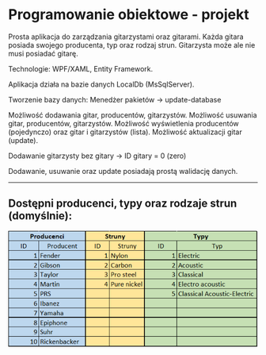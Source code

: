 # Programowanie obiektowe - projekt

Prosta aplikacja do zarządzania gitarzystami oraz gitarami. Każda gitara posiada swojego producenta, typ oraz rodzaj strun. Gitarzysta może ale nie musi posiadać gitarę.

Technologie: WPF/XAML, Entity Framework.

Aplikacja działa na bazie danych LocalDb (MsSqlServer).

Tworzenie bazy danych: Menedżer pakietów -> update-database

Możliwość dodawania gitar, producentów, gitarzystów.
Możliwość usuwania gitar, producentów, gitarzystów.
Możliwość wyświetlenia producentów (pojedynczo) oraz gitar i gitarzystów (lista).
Możliwość aktualizacji gitar (update).

Dodawanie gitarzysty bez gitary -> ID gitary = 0 (zero)

Dodawanie, usuwanie oraz update posiadają prostą walidację danych.

---

## Dostępni producenci, typy oraz rodzaje strun (domyślnie):
![photo](https://github.com/pawelz00/ProjektGuitarWPF/blob/master/entities.png?raw=true)